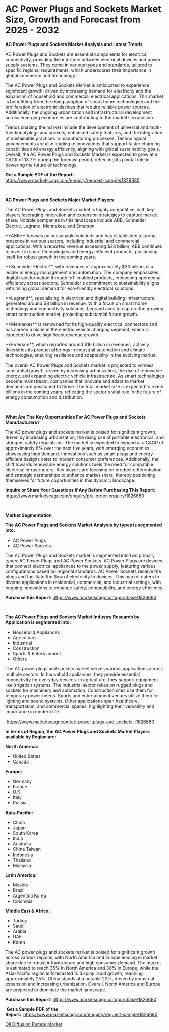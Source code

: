 <p><h1>AC Power Plugs and Sockets Market Size, Growth and Forecast from 2025 - 2032</h1></p><p><strong>AC Power Plugs and Sockets Market Analysis and Latest Trends</strong></p>
<p><p>AC Power Plugs and Sockets are essential components for electrical connectivity, providing the interface between electrical devices and power supply systems. They come in various types and standards, tailored to specific regional requirements, which underscores their importance in global commerce and technology.</p><p>The AC Power Plugs and Sockets Market is anticipated to experience significant growth, driven by increasing demand for electricity and the expansion of household and commercial electrical applications. This market is benefitting from the rising adoption of smart home technologies and the proliferation of electronic devices that require reliable power sources. Additionally, the ongoing urbanization and infrastructural development across emerging economies are contributing to the market’s expansion.</p><p>Trends shaping the market include the development of universal and multi-functional plugs and sockets, enhanced safety features, and the integration of sustainable practices in manufacturing processes. Technological advancements are also leading to innovations that support faster charging capabilities and energy efficiency, aligning with global sustainability goals. Overall, the AC Power Plugs and Sockets Market is expected to grow at a CAGR of 13.7% during the forecast period, reflecting its pivotal role in powering the future of technology.</p></p>
<p><strong>Get a Sample PDF of the Report:&nbsp;</strong> <a href="https://www.marketscagr.com/enquiry/request-sample/1826680?utm_campaign=2138&utm_medium=2&utm_source=Github&utm_content=ia&utm_term=18022025&utm_id=ac-power-plugs-and-sockets">https://www.marketscagr.com/enquiry/request-sample/1826680</a></p>
<p>&nbsp;</p>
<p><strong>AC Power Plugs and Sockets Major Market Players</strong></p>
<p><p>The AC Power Plugs and Sockets market is highly competitive, with key players leveraging innovation and expansion strategies to capture market share. Notable companies in this landscape include ABB, Schneider Electric, Legrand, Mennekes, and Emerson.</p><p>**ABB** focuses on sustainable solutions and has established a strong presence in various sectors, including industrial and commercial applications. With a reported revenue exceeding $28 billion, ABB continues to invest in smart technologies and energy-efficient products, positioning itself for robust growth in the coming years.</p><p>**Schneider Electric**, with revenues of approximately $30 billion, is a leader in energy management and automation. The company emphasizes digital transformation through IoT-enabled products, enhancing operational efficiency across sectors. Schneider's commitment to sustainability aligns with rising global demand for eco-friendly electrical solutions.</p><p>**Legrand**, specializing in electrical and digital building infrastructure, generated around $8 billion in revenue. With a focus on smart home technology and connectivity solutions, Legrand aims to capture the growing smart construction market, projecting substantial future growth.</p><p>**Mennekes** is renowned for its high-quality electrical connectors and has carved a niche in the electric vehicle charging segment, which is expected to drive significant revenue growth. </p><p>**Emerson**, which reported around $16 billion in revenues, actively diversifies its product offerings in industrial automation and climate technologies, ensuring resilience and adaptability in the evolving market.</p><p>The overall AC Power Plugs and Sockets market is projected to witness substantial growth, driven by increasing urbanization, the rise of renewable energy, and expanding electric vehicle infrastructure. As smart technologies become mainstream, companies that innovate and adapt to market demands are positioned to thrive. The total market size is expected to reach billions in the coming years, reflecting the sector's vital role in the future of energy consumption and distribution.</p></p>
<p>&nbsp;</p>
<p><strong>What Are The Key Opportunities For AC Power Plugs and Sockets Manufacturers?</strong></p>
<p><p>The AC power plugs and sockets market is poised for significant growth, driven by increasing urbanization, the rising use of portable electronics, and stringent safety regulations. The market is expected to expand at a CAGR of approximately 6% over the next five years, with emerging economies showcasing high demand. Innovations such as smart plugs and energy-efficient designs cater to modern consumer preferences. Additionally, the shift towards renewable energy solutions fuels the need for compatible electrical infrastructure. Key players are focusing on product differentiation and strategic partnerships to enhance market share, thereby positioning themselves for future opportunities in this dynamic landscape.</p></p>
<p><strong>Inquire or Share Your Questions If Any Before Purchasing This Report:</strong> <a href="https://www.marketscagr.com/enquiry/pre-order-enquiry/1826680?utm_campaign=2138&utm_medium=2&utm_source=Github&utm_content=ia&utm_term=18022025&utm_id=ac-power-plugs-and-sockets">https://www.marketscagr.com/enquiry/pre-order-enquiry/1826680</a></p>
<p>&nbsp;</p>
<p><strong>Market Segmentation</strong></p>
<p><strong>The AC Power Plugs and Sockets Market Analysis by types is segmented into:</strong></p>
<p><ul><li>AC Power Plugs</li><li>AC Power Sockets</li></ul></p>
<p><p>The AC Power Plugs and Sockets market is segmented into two primary types: AC Power Plugs and AC Power Sockets. AC Power Plugs are devices that connect electrical appliances to the power supply, featuring various configurations based on regional standards. AC Power Sockets receive the plugs and facilitate the flow of electricity to devices. This market caters to diverse applications in residential, commercial, and industrial settings, with ongoing innovations to enhance safety, compatibility, and energy efficiency.</p></p>
<p><strong>Purchase this Report:&nbsp;</strong><a href="https://www.marketscagr.com/purchase/1826680?utm_campaign=2138&utm_medium=2&utm_source=Github&utm_content=ia&utm_term=18022025&utm_id=ac-power-plugs-and-sockets">https://www.marketscagr.com/purchase/1826680</a></p>
<p>&nbsp;</p>
<p><strong>The AC Power Plugs and Sockets Market Industry Research by Application is segmented into:</strong></p>
<p><ul><li>Household Appliances</li><li>Agriculture</li><li>Industrial</li><li>Construction</li><li>Sports & Entertainment</li><li>Others</li></ul></p>
<p><p>The AC power plugs and sockets market serves various applications across multiple sectors. In household appliances, they provide essential connectivity for everyday devices. In agriculture, they support equipment like irrigation systems. The industrial sector relies on rugged plugs and sockets for machinery and automation. Construction sites use them for temporary power needs. Sports and entertainment venues utilize them for lighting and sound systems. Other applications span healthcare, transportation, and commercial spaces, highlighting their versatility and importance in modern life.</p></p>
<p><a href="https://www.marketscagr.com/ac-power-plugs-and-sockets-r1826680?utm_campaign=2138&utm_medium=2&utm_source=Github&utm_content=ia&utm_term=18022025&utm_id=ac-power-plugs-and-sockets">&nbsp;https://www.marketscagr.com/ac-power-plugs-and-sockets-r1826680</a></p>
<p><strong>In terms of Region, the AC Power Plugs and Sockets Market Players available by Region are:</strong></p>
<p>
    <p> <strong> North America: </strong>
        <ul>
            <li>United States</li>
            <li>Canada</li>
        </ul>
        </p> 
    <p> <strong> Europe: </strong>
        <ul>
            <li>Germany</li>
            <li>France</li>
            <li>U.K.</li>
            <li>Italy</li>
            <li>Russia</li>
        </ul>
        </p> 
    <p> <strong> Asia-Pacific: </strong>
        <ul>
            <li>China</li>
            <li>Japan</li>
            <li>South Korea</li>
            <li>India</li>
            <li>Australia</li>
            <li>China Taiwan</li>
            <li>Indonesia</li>
            <li>Thailand</li>
            <li>Malaysia</li>
        </ul>
        </p> 
    <p> <strong> Latin America: </strong>
        <ul>
            <li>Mexico</li>
            <li>Brazil</li>
            <li>Argentina Korea</li>
            <li>Colombia</li>
        </ul>
        </p> 
    <p> <strong> Middle East & Africa: </strong>
        <ul>
            <li>Turkey</li>
            <li>Saudi</li>
            <li>Arabia</li>
            <li>UAE</li>
            <li>Korea</li>
        </ul>
    </p>
    </p>
<p><p>The AC power plugs and sockets market is poised for significant growth across various regions, with North America and Europe leading in market share due to robust infrastructure and high consumer demand. The market is estimated to reach 35% in North America and 30% in Europe, while the Asia-Pacific region is forecasted to display rapid growth, reaching approximately 25%. China stands at a notable 20%, driven by industrial expansion and increasing urbanization. Overall, North America and Europe are projected to dominate the market landscape.</p></p>
<p><strong>Purchase this Report: </strong><a href="https://www.marketscagr.com/purchase/1826680?utm_campaign=2138&utm_medium=2&utm_source=Github&utm_content=ia&utm_term=18022025&utm_id=ac-power-plugs-and-sockets">https://www.marketscagr.com/purchase/1826680</a></p>
<p>&nbsp;<strong>Get a Sample PDF of the Report:&nbsp;&nbsp;</strong><a href="https://www.marketscagr.com/enquiry/request-sample/1826680?utm_campaign=2138&utm_medium=2&utm_source=Github&utm_content=ia&utm_term=18022025&utm_id=ac-power-plugs-and-sockets">https://www.marketscagr.com/enquiry/request-sample/1826680</a></p>
<p><strong></strong></p>
<p><p><a href="https://github.com/joannesouthgate/Market-Research-Report-List-5/blob/main/oil-diffusion-pumps-market.md?utm_campaign=2138&utm_medium=2&utm_source=Github&utm_content=ia&utm_term=18022025&utm_id=ac-power-plugs-and-sockets">Oil Diffusion Pumps Market</a></p></p>